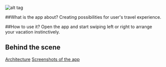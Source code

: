 ![alt tag](https://cloud.githubusercontent.com/assets/17296898/16355636/d1eee11a-3a71-11e6-8ed1-a875c65a88c1.png)

##What is the app about?
Creating possibilities for user's travel experience.

##How to use it?
Open the app and start swiping left or right to arrange your vacation instinctively.

## Behind the scene
[Architecture](./READMORE.md)
[Screenshots of the app](./Pioneer.md)

